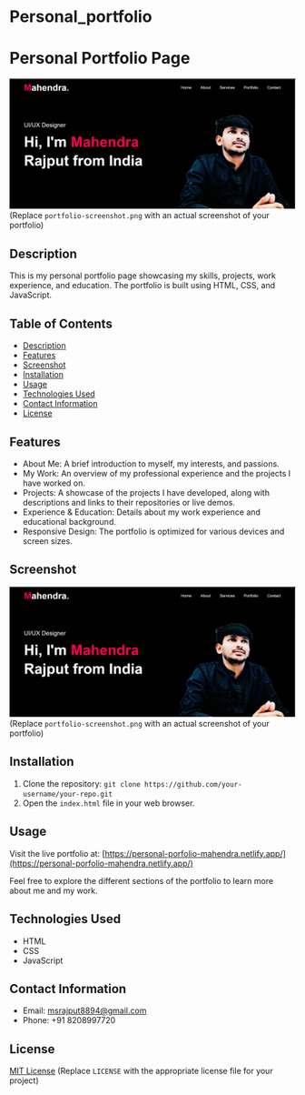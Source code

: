 # Personal_portfolio
# Personal Portfolio Page

![Portfolio Screenshot](images\portfolio-screenshot.png) (Replace `portfolio-screenshot.png` with an actual screenshot of your portfolio)

## Description

This is my personal portfolio page showcasing my skills, projects, work experience, and education. The portfolio is built using HTML, CSS, and JavaScript.

## Table of Contents

- [Description](#description)
- [Features](#features)
- [Screenshot](#screenshot)
- [Installation](#installation)
- [Usage](#usage)
- [Technologies Used](#technologies-used)
- [Contact Information](#contact-information)
- [License](#license)

## Features

- About Me: A brief introduction to myself, my interests, and passions.
- My Work: An overview of my professional experience and the projects I have worked on.
- Projects: A showcase of the projects I have developed, along with descriptions and links to their repositories or live demos.
- Experience & Education: Details about my work experience and educational background.
- Responsive Design: The portfolio is optimized for various devices and screen sizes.

## Screenshot

![Portfolio Screenshot](images\portfolio-screenshot.png) (Replace `portfolio-screenshot.png` with an actual screenshot of your portfolio)

## Installation

1. Clone the repository: `git clone https://github.com/your-username/your-repo.git`
2. Open the `index.html` file in your web browser.

## Usage

Visit the live portfolio at: [https://personal-porfolio-mahendra.netlify.app/](https://personal-porfolio-mahendra.netlify.app/)

Feel free to explore the different sections of the portfolio to learn more about me and my work.

## Technologies Used

- HTML
- CSS
- JavaScript

## Contact Information

- Email: [msrajput8894@gmail.com](mailto:msrajput8894@gmail.com)
- Phone: +91 8208997720

## License

[MIT License](LICENSE) (Replace `LICENSE` with the appropriate license file for your project)
